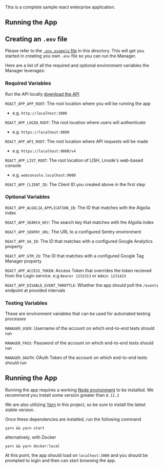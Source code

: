 This is a complete sample react enterprise application.

## Running the App


## Creating an `.env` file

Please refer to the [`.env.example` file](.env.example) in this directory. This will get you started in creating you own `.env` file so you can run the Manager.

Here are a list of all the required and optional environment variables the Manager leverages:

### Required Variables

Run the API locally [download the API](https://github.com/mdunham/python-web-api)

`REACT_APP_APP_ROOT`: The root location where you will be running the app
* e.g. `http://localhost:3000`

`REACT_APP_LOGIN_ROOT`: The root location where users will authenticate
* e.g. `https://localhost:9000`

`REACT_APP_API_ROOT`: The root location where API requests will be made
* e.g. `https://localhost:9000/v4`

`REACT_APP_LIST_ROOT`: The root location of LISH, Linode's web-based console
* e.g. `webconsole.localhost:9000`

`REACT_APP_CLIENT_ID`: The Client ID you created above in the first step


### Optional Variables

`REACT_APP_ALGOLIA_APPLICATION_ID`: The ID that matches with the Algolia index

`REACT_APP_SEARCH_KEY`: The search key that matches with the Algolia index

`REACT_APP_SENTRY_URL`: The URL to a configured Sentry environment

`REACT_APP_GA_ID`: The ID that matches with a configured Google Analytics property

`REACT_APP_GTM_ID`: The ID that matches with a configured Google Tag Manager property

`REACT_APP_ACCESS_TOKEN`: Access Token that overrides the token recieved from the Login service.
e.g `Bearer 1232313` or `Admin 1231423`

`REACT_APP_DISABLE_EVENT_THROTTLE`: <Boolean> Whether the app should poll the `/events` endpoint at provided intervals

### Testing Variables

These are environment variables that can be used for automated testing processes

`MANAGER_USER`: Username of the account on which end-to-end tests should run

`MANAGER_PASS`: Password of the account on which end-to-end tests should run

`MANAGER_OAUTH`: OAuth Token of the account on which end-to-end tests should run

## Running the App

Running the app requires a working [Node environment](https://nodejs.org/en/) to be installed. We recommend you
install some version greater than `8.11.2`

We are also utilizing [Yarn](https://www.google.com/search?q=yarn&oq=yarn&aqs=chrome..69i57j69i60l2j69i61j69i59l2.520j0j7&sourceid=chrome&ie=UTF-8) in this project, so be sure to install the latest stable version.

Once these dependencies are installed, run the following command

`yarn && yarn start`

alternatively, with Docker

`yarn && yarn docker:local`

At this point, the app should load on `localhost:3000` and you should be prompted to login and then can start browsing the app.
